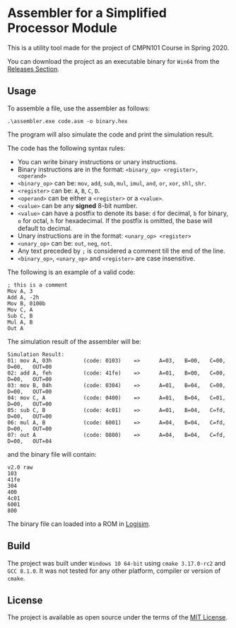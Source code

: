 # Assembler for a Simplified Processor Module

This is a utility tool made for the project of CMPN101 Course in Spring 2020.

You can download the project as an executable binary for `Win64` from the [Releases Section](https://github.com/yahiaetman/CMPN101-Assembler/releases/latest).

## Usage
To assemble a file, use the assembler as follows:

`.\assembler.exe code.asm -o binary.hex`

The program will also simulate the code and print the simulation result.

The code has the following syntax rules:

* You can write binary instructions or unary instructions.
* Binary instructions are in the format: `<binary_op> <register>, <operand>`
* `<binary_op>` can be: `mov`, `add`, `sub`, `mul`, `imul`, `and`, `or`, `xor`, `shl`, `shr`.
* `<register>` can be: `A`, `B`, `C`, `D`.
* `<operand>` can be either a `<register>` or a `<value>`.
* `<value>` can be any __signed__ 8-bit number.
* `<value>` can have a postfix to denote its base: `d` for decimal, `b` for binary, `o` for octal, `h` for hexadecimal. If the postfix is omitted, the base will default to decimal.
* Unary instructions are in the format: `<unary_op> <register>`
* `<unary_op>` can be: `out`, `neg`, `not`.
* Any text preceded by `;` is considered a comment till the end of the line.
* `<binary_op>`, `<unary_op>` and `<register>` are case insensitive.

The following is an example of a valid code:
```
; this is a comment
Mov A, 3
Add A, -2h
Mov B, 0100b
Mov C, A
Sub C, B
Mul A, B
Out A
```

The simulation result of the assembler will be:
```
Simulation Result:
01: mov A, 03h          (code: 0103)    =>      A=03,   B=00,   C=00,   D=00,   OUT=00
02: add A, feh          (code: 41fe)    =>      A=01,   B=00,   C=00,   D=00,   OUT=00
03: mov B, 04h          (code: 0304)    =>      A=01,   B=04,   C=00,   D=00,   OUT=00
04: mov C, A            (code: 0400)    =>      A=01,   B=04,   C=01,   D=00,   OUT=00
05: sub C, B            (code: 4c01)    =>      A=01,   B=04,   C=fd,   D=00,   OUT=00
06: mul A, B            (code: 6001)    =>      A=04,   B=04,   C=fd,   D=00,   OUT=00
07: out A               (code: 0800)    =>      A=04,   B=04,   C=fd,   D=00,   OUT=04
```

and the binary file will contain:
```
v2.0 raw
103
41fe
304
400
4c01
6001
800
```

The binary file can loaded into a ROM in [Logisim](http://www.cburch.com/logisim/).

## Build

The project was built under `Windows 10 64-bit` using `cmake 3.17.0-rc2` and `GCC 8.1.0`. It was not tested for any other platform, compiler or version of `cmake`.

## License
The project is available as open source under the terms of the [MIT License](LICENSE).
